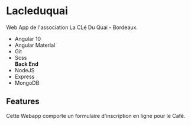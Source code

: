 # Lacleduquai

Web App de l'association La CLé Du Quai - Bordeaux.

- Angular 10
- Angular Material
- Git
- Scss  
**Back End**
- NodeJS
- Express
- MongoDB

## Features

Cette Webapp comporte un formulaire d'inscription en ligne pour le Café.  